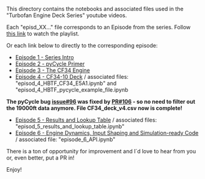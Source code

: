 This directory contains the notebooks and associated files used in the "Turbofan Engine Deck Series" youtube videos.

Each "episd_XX..." file corresponds to an Episode from the series. Follow [this link](https://www.youtube.com/playlist?list=PLqJt-rNo8TZ1Y5Pzlk4S1205NUt2t-t22) to watch the playlist.

Or each link below to directly to the corresponding episode:

* [Episode 1 - Series Intro](https://youtu.be/e1zDoR7ODcc)
* [Episode 2 - pyCycle Primer](https://youtu.be/rRHahSH9xD0)
* [Episode 3 - The CF34 Engine](https://youtu.be/4IsCuwDUGC4)
* [Episode 4 - CF34-10 Deck](https://youtu.be/rf5fapIW9G0) / associated files: "episod_4_HBTF_CF34_E5A1.ipynb" and "episod_4_HBTF_pycycle_example_file.ipynb

**The pyCycle bug [issue#96](https://github.com/OpenMDAO/pyCycle/issues/96) was fixed by [PR#106](https://github.com/OpenMDAO/pyCycle/pull/106) - so no need to filter out the 19000ft data anymore. File CF34_deck_v4.csv now is complete!**

* [Episode 5 - Results and Lookup Table](https://youtu.be/B1LkqAnTnZ4) / associated files: "episod_5_results_and_lookup_table.ipynb"
* [Episode 6 - Engine Dynamics, Input Shaping and Simulation-ready Code](https://youtu.be/95Gy2wg3olE) / associated file: "episode_6_API.ipynb"

There is a ton of opportunity for improvement and I´d love to hear from you or, even better, put a PR in!

Enjoy!

